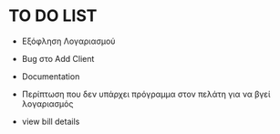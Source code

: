 # TO DO LIST

- Εξόφληση Λογαριασμού

- Bug στο Add Client

- Documentation

- Περίπτωση που δεν υπάρχει πρόγραμμα στον πελάτη για να βγεί λογαριασμός

- view bill details 